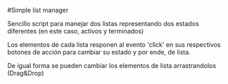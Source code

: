 #Simple list manager

Sencillo script para manejar dos listas representando dos estados diferentes (en este caso, activos y terminados)

Los elementos de cada lista responen al evento 'click' en sus respectivos botones de acción para cambiar su estado y por ende, de lista.

De igual forma se pueden cambiar los elementos de lista arrastrandolos (Drag&Drop)